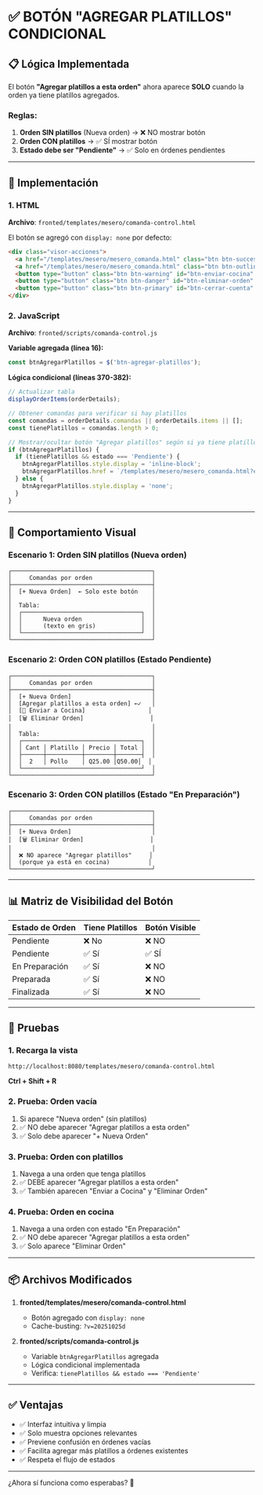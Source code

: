 # ✅ BOTÓN "AGREGAR PLATILLOS" CONDICIONAL

## 📋 Lógica Implementada

El botón **"Agregar platillos a esta orden"** ahora aparece **SOLO** cuando la orden ya tiene platillos agregados.

### Reglas:

1. **Orden SIN platillos** (Nueva orden) → ❌ NO mostrar botón
2. **Orden CON platillos** → ✅ SÍ mostrar botón
3. **Estado debe ser "Pendiente"** → ✅ Solo en órdenes pendientes

---

## 🔧 Implementación

### 1. HTML
**Archivo**: `fronted/templates/mesero/comanda-control.html`

El botón se agregó con `display: none` por defecto:

```html
<div class="visor-acciones">
  <a href="/templates/mesero/mesero_comanda.html" class="btn btn-success" id="btn-nueva-orden">+ Nueva Orden</a>
  <a href="/templates/mesero/mesero_comanda.html" class="btn btn-outline" id="btn-agregar-platillos" style="display: none;">Agregar platillos a esta orden</a>
  <button type="button" class="btn btn-warning" id="btn-enviar-cocina" style="display: none;">🍳 Enviar a Cocina</button>
  <button type="button" class="btn btn-danger" id="btn-eliminar-orden" style="display: none;">🗑️ Eliminar Orden</button>
  <button type="button" class="btn btn-primary" id="btn-cerrar-cuenta" style="display: none;">💰 Cerrar Cuenta</button>
</div>
```

### 2. JavaScript
**Archivo**: `fronted/scripts/comanda-control.js`

**Variable agregada (línea 16):**
```javascript
const btnAgregarPlatillos = $('btn-agregar-platillos');
```

**Lógica condicional (líneas 370-382):**
```javascript
// Actualizar tabla
displayOrderItems(orderDetails);

// Obtener comandas para verificar si hay platillos
const comandas = orderDetails.comandas || orderDetails.items || [];
const tienePlatillos = comandas.length > 0;

// Mostrar/ocultar botón "Agregar platillos" según si ya tiene platillos
if (btnAgregarPlatillos) {
  if (tienePlatillos && estado === 'Pendiente') {
    btnAgregarPlatillos.style.display = 'inline-block';
    btnAgregarPlatillos.href = `/templates/mesero/mesero_comanda.html?edit=${orderId}`;
  } else {
    btnAgregarPlatillos.style.display = 'none';
  }
}
```

---

## 🎯 Comportamiento Visual

### Escenario 1: Orden SIN platillos (Nueva orden)
```
┌────────────────────────────────────────┐
│     Comandas por orden                 │
├────────────────────────────────────────┤
│  [+ Nueva Orden]  ← Solo este botón    │
│                                        │
│  Tabla:                                │
│  ┌──────────────────────────────────┐  │
│  │      Nueva orden                 │  │
│  │      (texto en gris)             │  │
│  └──────────────────────────────────┘  │
└────────────────────────────────────────┘
```

### Escenario 2: Orden CON platillos (Estado Pendiente)
```
┌────────────────────────────────────────┐
│     Comandas por orden                 │
├────────────────────────────────────────┤
│  [+ Nueva Orden]                       │
│  [Agregar platillos a esta orden] ←✓   │
│  [🍳 Enviar a Cocina]                  │
│  [🗑️ Eliminar Orden]                   │
│                                        │
│  Tabla:                                │
│  ┌──────────────────────────────────┐  │
│  │ Cant │ Platillo │ Precio │ Total │  │
│  ├──────┼──────────┼────────┼───────┤  │
│  │  2   │ Pollo    │ Q25.00 │Q50.00│  │
│  └──────────────────────────────────┘  │
└────────────────────────────────────────┘
```

### Escenario 3: Orden CON platillos (Estado "En Preparación")
```
┌────────────────────────────────────────┐
│     Comandas por orden                 │
├────────────────────────────────────────┤
│  [+ Nueva Orden]                       │
│  [🗑️ Eliminar Orden]                   │
│                                        │
│  ❌ NO aparece "Agregar platillos"     │
│  (porque ya está en cocina)           │
└────────────────────────────────────────┘
```

---

## 📊 Matriz de Visibilidad del Botón

| Estado de Orden | Tiene Platillos | Botón Visible |
|----------------|----------------|---------------|
| Pendiente      | ❌ No          | ❌ NO         |
| Pendiente      | ✅ Sí          | ✅ SÍ         |
| En Preparación | ✅ Sí          | ❌ NO         |
| Preparada      | ✅ Sí          | ❌ NO         |
| Finalizada     | ✅ Sí          | ❌ NO         |

---

## 🧪 Pruebas

### 1. Recarga la vista
```
http://localhost:8080/templates/mesero/comanda-control.html
```
**Ctrl + Shift + R**

### 2. Prueba: Orden vacía
1. Si aparece "Nueva orden" (sin platillos)
2. ✅ NO debe aparecer "Agregar platillos a esta orden"
3. ✅ Solo debe aparecer "+ Nueva Orden"

### 3. Prueba: Orden con platillos
1. Navega a una orden que tenga platillos
2. ✅ DEBE aparecer "Agregar platillos a esta orden"
3. ✅ También aparecen "Enviar a Cocina" y "Eliminar Orden"

### 4. Prueba: Orden en cocina
1. Navega a una orden con estado "En Preparación"
2. ✅ NO debe aparecer "Agregar platillos a esta orden"
3. ✅ Solo aparece "Eliminar Orden"

---

## 📦 Archivos Modificados

1. **fronted/templates/mesero/comanda-control.html**
   - Botón agregado con `display: none`
   - Cache-busting: `?v=20251025d`

2. **fronted/scripts/comanda-control.js**
   - Variable `btnAgregarPlatillos` agregada
   - Lógica condicional implementada
   - Verifica: `tienePlatillos && estado === 'Pendiente'`

---

## ✅ Ventajas

- ✅ Interfaz intuitiva y limpia
- ✅ Solo muestra opciones relevantes
- ✅ Previene confusión en órdenes vacías
- ✅ Facilita agregar más platillos a órdenes existentes
- ✅ Respeta el flujo de estados

---

¿Ahora sí funciona como esperabas? 🎯


